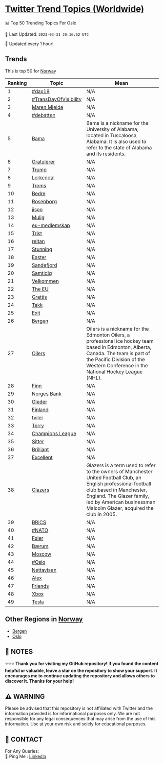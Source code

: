 [Twitter Trend Topics (Worldwide)](https://github.com/ErcinDedeoglu/Twitter-Trend-Topics)
==========


📊 Top 50 Trending Topics For Oslo

📆 Last Updated: `2023-03-31 20:16:52 UTC`

🔧 Updated every 1 hour!


## Trends

This is top 50 for [Norway](</Norway>)

| Ranking | Topic | Mean |
| ------- | ------------ | ------------ |
| 1 | [#dax18](http://twitter.com/search?q=%23dax18) | N/A |
| 2 | [#TransDayOfVisibility](http://twitter.com/search?q=%23TransDayOfVisibility) | N/A |
| 3 | [Maren Mjelde](http://twitter.com/search?q=Maren+Mjelde) | N/A |
| 4 | [#debatten](http://twitter.com/search?q=%23debatten) | N/A |
| 5 | [Bama](http://twitter.com/search?q=Bama) | Bama is a nickname for the University of Alabama, located in Tuscaloosa, Alabama. It is also used to refer to the state of Alabama and its residents. |
| 6 | [Gratulerer](http://twitter.com/search?q=Gratulerer) | N/A |
| 7 | [Trump](http://twitter.com/search?q=Trump) | N/A |
| 8 | [Lerkendal](http://twitter.com/search?q=Lerkendal) | N/A |
| 9 | [Troms](http://twitter.com/search?q=Troms) | N/A |
| 10 | [Bedre](http://twitter.com/search?q=Bedre) | N/A |
| 11 | [Rosenborg](http://twitter.com/search?q=Rosenborg) | N/A |
| 12 | [jisoo](http://twitter.com/search?q=jisoo) | N/A |
| 13 | [Mulig](http://twitter.com/search?q=Mulig) | N/A |
| 14 | [eu-medlemskap](http://twitter.com/search?q=eu-medlemskap) | N/A |
| 15 | [Trist](http://twitter.com/search?q=Trist) | N/A |
| 16 | [reitan](http://twitter.com/search?q=reitan) | N/A |
| 17 | [Stunning](http://twitter.com/search?q=Stunning) | N/A |
| 18 | [Easter](http://twitter.com/search?q=Easter) | N/A |
| 19 | [Sandefjord](http://twitter.com/search?q=Sandefjord) | N/A |
| 20 | [Samtidig](http://twitter.com/search?q=Samtidig) | N/A |
| 21 | [Velkommen](http://twitter.com/search?q=Velkommen) | N/A |
| 22 | [The EU](http://twitter.com/search?q=The+EU) | N/A |
| 23 | [Grattis](http://twitter.com/search?q=Grattis) | N/A |
| 24 | [Takk](http://twitter.com/search?q=Takk) | N/A |
| 25 | [Exit](http://twitter.com/search?q=Exit) | N/A |
| 26 | [Bergen](http://twitter.com/search?q=Bergen) | N/A |
| 27 | [Oilers](http://twitter.com/search?q=Oilers) | Oilers is a nickname for the Edmonton Oilers, a professional ice hockey team based in Edmonton, Alberta, Canada. The team is part of the Pacific Division of the Western Conference in the National Hockey League (NHL). |
| 28 | [Finn](http://twitter.com/search?q=Finn) | N/A |
| 29 | [Norges Bank](http://twitter.com/search?q=Norges+Bank) | N/A |
| 30 | [Gleder](http://twitter.com/search?q=Gleder) | N/A |
| 31 | [Finland](http://twitter.com/search?q=Finland) | N/A |
| 32 | [tviler](http://twitter.com/search?q=tviler) | N/A |
| 33 | [Terry](http://twitter.com/search?q=Terry) | N/A |
| 34 | [Champions League](http://twitter.com/search?q=Champions+League) | N/A |
| 35 | [Sitter](http://twitter.com/search?q=Sitter) | N/A |
| 36 | [Brilliant](http://twitter.com/search?q=Brilliant) | N/A |
| 37 | [Excellent](http://twitter.com/search?q=Excellent) | N/A |
| 38 | [Glazers](http://twitter.com/search?q=Glazers) | Glazers is a term used to refer to the owners of Manchester United Football Club, an English professional football club based in Manchester, England. The Glazer family, led by American businessman Malcolm Glazer, acquired the club in 2005. |
| 39 | [BRICS](http://twitter.com/search?q=BRICS) | N/A |
| 40 | [#NATO](http://twitter.com/search?q=%23NATO) | N/A |
| 41 | [Føler](http://twitter.com/search?q=F%c3%b8ler) | N/A |
| 42 | [Bærum](http://twitter.com/search?q=B%c3%a6rum) | N/A |
| 43 | [Moscow](http://twitter.com/search?q=Moscow) | N/A |
| 44 | [#Oslo](http://twitter.com/search?q=%23Oslo) | N/A |
| 45 | [Nettavisen](http://twitter.com/search?q=Nettavisen) | N/A |
| 46 | [Alex](http://twitter.com/search?q=Alex) | N/A |
| 47 | [Friends](http://twitter.com/search?q=Friends) | N/A |
| 48 | [Xbox](http://twitter.com/search?q=Xbox) | N/A |
| 49 | [Tesla](http://twitter.com/search?q=Tesla) | N/A |



## Other Regions in [Norway](</Norway>)

* [Bergen](</Norway/Bergen.md>)
* [Oslo](</Norway/Oslo.md>)



## 📝 NOTES

⭐⭐⭐ **Thank you for visiting my GitHub repository! If you found the content helpful or valuable, leave a star on the repository to show your support. It encourages me to continue updating the repository and allows others to discover it. Thanks for your help!**


## ⚠️ WARNING

Please be advised that this repository is not affiliated with Twitter and the information provided is for informational purposes only. We are not responsible for any legal consequences that may arise from the use of this information. Use at your own risk and solely for educational purposes.


## 📨 CONTACT

 For Any Queries:  
            🏓 Ping Me : [LinkedIn](https://www.linkedin.com/in/ercindedeoglu/)
